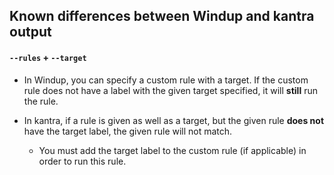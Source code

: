 ## Known differences between Windup and kantra output

#### `--rules` + `--target`
- In Windup, you can specify a custom rule with a target. If the custom rule does not
have a label with the given target specified, it will **still** run the rule.  

- In kantra, if a rule is given as well as a target, but the given rule **does not**
have the target label, the given rule will not match. 
    - You must add the target label to the custom rule (if applicable) in
    order to run this rule.
